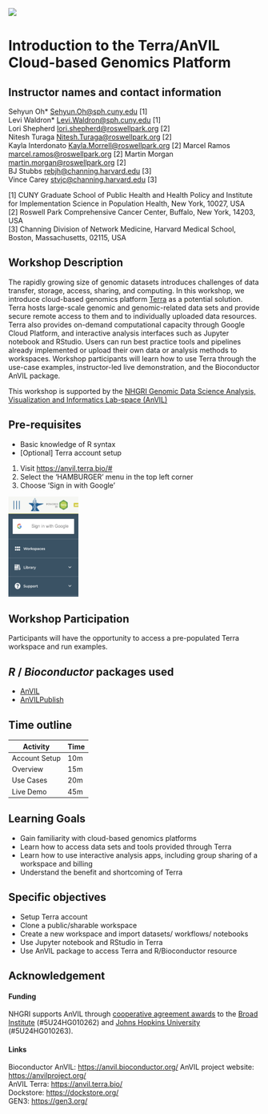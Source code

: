 ![](https://github.com/waldronlab/AnVILWorkshop/workflows/.github/workflows/basic_checks.yaml/badge.svg)

# Introduction to the Terra/AnVIL Cloud-based Genomics Platform

## Instructor names and contact information
Sehyun Oh* <Sehyun.Oh@sph.cuny.edu> [1]   
Levi Waldron* <Levi.Waldron@sph.cuny.edu> [1]   
Lori Shepherd <lori.shepherd@roswellpark.org> [2]   
Nitesh Turaga <Nitesh.Turaga@roswellpark.org> [2]    
Kayla Interdonato <Kayla.Morrell@roswellpark.org> [2] 
Marcel Ramos <marcel.ramos@roswellpark.org> [2]
Martin Morgan <martin.morgan@roswellpark.org> [2]      
BJ Stubbs <rebjh@channing.harvard.edu> [3]   
Vince Carey <stvjc@channing.harvard.edu> [3]       

[1] CUNY Graduate School of Public Health and Health Policy and Institute for Implementation Science in Population Health, New York, 10027, USA   
[2] Roswell Park Comprehensive Cancer Center, Buffalo, New York, 14203, USA   
[3] Channing Division of Network Medicine, Harvard Medical School, Boston, Massachusetts, 02115, USA 
   
   

## Workshop Description

The rapidly growing size of genomic datasets introduces 
challenges of data transfer, storage, access, sharing, and computing. In this workshop, 
we introduce cloud-based genomics platform [Terra](https://anvil.terra.bio/) 
as a potential solution. Terra hosts large-scale genomic and genomic-related data 
sets and provide secure remote access to them and to individually uploaded data resources. Terra
also provides on-demand computational capacity through Google Cloud Platform, and 
interactive analysis interfaces such as Jupyter notebook and RStudio. Users can 
run best practice tools and pipelines already implemented or upload their own
data or analysis methods to workspaces. Workshop participants will learn how to
use Terra through the use-case examples, instructor-led live demonstration, and the 
Bioconductor AnVIL package. 

This workshop is supported by the [NHGRI Genomic Data Science Analysis, Visualization and Informatics Lab-space (AnVIL)](https://anvilproject.org/)


## Pre-requisites

* Basic knowledge of R syntax
* [Optional] Terra account setup     
1. Visit https://anvil.terra.bio/#    
2. Select the ‘HAMBURGER’ menu in the top left corner   
3. Choose ‘Sign in with Google’   

<img src="https://raw.githubusercontent.com/waldronlab/AnVILWorkshop/master/vignettes/images/signin.png" alt="Sign-in" style="width:140px;height:200px;">

## Workshop Participation

Participants will have the opportunity to access a pre-populated Terra workspace and run examples. 

## _R_ / _Bioconductor_ packages used

* [AnVIL](https://bioconductor.org/packages/release/bioc/html/AnVIL.html)
* [AnVILPublish](https://bioconductor.org/packages/release/bioc/html/AnVILPublish.html)

## Time outline

| Activity                                              | Time |
|-------------------------------------------------------|------|
| Account Setup                                         | 10m  |
| Overview                                              | 15m  |
| Use Cases                                             | 20m  |
| Live Demo                                             | 45m  |


## Learning Goals

* Gain familiarity with cloud-based genomics platforms
* Learn how to access data sets and tools provided through Terra
* Learn how to use interactive analysis apps, including group sharing of a workspace and billing
* Understand the benefit and shortcoming of Terra
 
## Specific objectives

* Setup Terra account
* Clone a public/sharable workspace 
* Create a new workspace and import datasets/ workflows/ notebooks
* Use Jupyter notebook and RStudio in Terra
* Use AnVIL package to access Terra and R/Bioconductor resource
  
## Acknowledgement
#### Funding
NHGRI supports AnVIL through [cooperative agreement awards](https://www.genome.gov/Funded-Programs-Projects/Computational-Genomics-and-Data-Science-Program/Genomic-Analysis-Visualization-Informatics-Lab-space-AnVIL#awards) to the [Broad Institute](https://projectreporter.nih.gov/project_info_description.cfm?aid=9788512&icde=46222930&ddparam=&ddvalue=&ddsub=&cr=1&csb=default&cs=ASC&pball=) (#5U24HG010262) and [Johns Hopkins University](https://projectreporter.nih.gov/project_info_description.cfm?aid=9789931&icde=46222940&ddparam=&ddvalue=&ddsub=&cr=2&csb=default&cs=ASC&pball=) (#5U24HG010263).

#### Links
Bioconductor AnVIL: https://anvil.bioconductor.org/
AnVIL project website: https://anvilproject.org/   
AnVIL Terra: https://anvil.terra.bio/   
Dockstore: https://dockstore.org/   
GEN3: https://gen3.org/     



